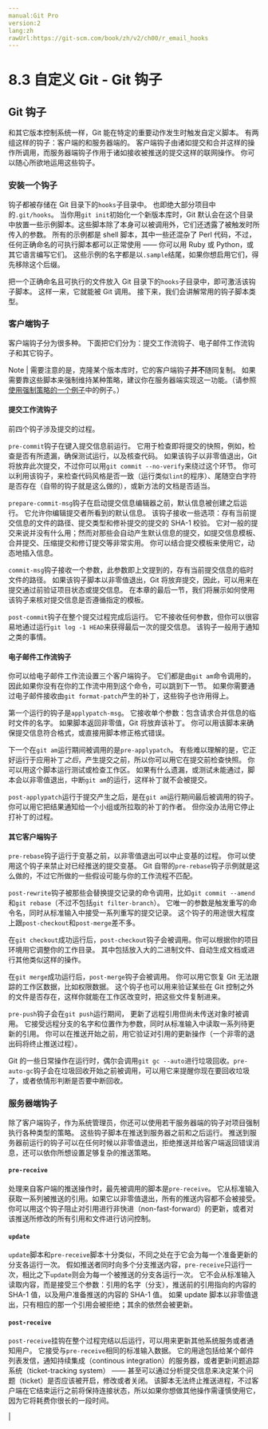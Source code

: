 ```yaml
---
manual:Git Pro
version:2
lang:zh
rawUrl:https://git-scm.com/book/zh/v2/ch00/r_email_hooks
---
```



# 8.3 自定义 Git - Git 钩子

## Git 钩子<a name="r_git_hooks"></a>


和其它版本控制系统一样，Git 能在特定的重要动作发生时触发自定义脚本。 有两组这样的钩子：客户端的和服务器端的。 客户端钩子由诸如提交和合并这样的操作所调用，而服务器端钩子作用于诸如接收被推送的提交这样的联网操作。 你可以随心所欲地运用这些钩子。



### 安装一个钩子<a name="_安装一个钩子"></a>


钩子都被存储在 Git 目录下的`hooks`子目录中。 也即绝大部分项目中的`.git/hooks`。 当你用`git init`初始化一个新版本库时，Git 默认会在这个目录中放置一些示例脚本。这些脚本除了本身可以被调用外，它们还透露了被触发时所传入的参数。 所有的示例都是 shell 脚本，其中一些还混杂了 Perl 代码，不过，任何正确命名的可执行脚本都可以正常使用 —— 你可以用 Ruby 或 Python，或其它语言编写它们。 这些示例的名字都是以`.sample`结尾，如果你想启用它们，得先移除这个后缀。




把一个正确命名且可执行的文件放入 Git 目录下的`hooks`子目录中，即可激活该钩子脚本。 这样一来，它就能被 Git 调用。 接下来，我们会讲解常用的钩子脚本类型。




### 客户端钩子<a name="_客户端钩子"></a>


客户端钩子分为很多种。 下面把它们分为：提交工作流钩子、电子邮件工作流钩子和其它钩子。


Note | 需要注意的是，克隆某个版本库时，它的客户端钩子**并不**随同复制。 如果需要靠这些脚本来强制维持某种策略，建议你在服务器端实现这一功能。（请参照[使用强制策略的一个例子](%869 "")中的例子。） 



#### 提交工作流钩子<a name="_提交工作流钩子"></a>


前四个钩子涉及提交的过程。




`pre-commit`钩子在键入提交信息前运行。 它用于检查即将提交的快照，例如，检查是否有所遗漏，确保测试运行，以及核查代码。 如果该钩子以非零值退出，Git 将放弃此次提交，不过你可以用`git commit --no-verify`来绕过这个环节。 你可以利用该钩子，来检查代码风格是否一致（运行类似`lint`的程序）、尾随空白字符是否存在（自带的钩子就是这么做的），或新方法的文档是否适当。




`prepare-commit-msg`钩子在启动提交信息编辑器之前，默认信息被创建之后运行。 它允许你编辑提交者所看到的默认信息。 该钩子接收一些选项：存有当前提交信息的文件的路径、提交类型和修补提交的提交的 SHA-1 校验。 它对一般的提交来说并没有什么用；然而对那些会自动产生默认信息的提交，如提交信息模板、合并提交、压缩提交和修订提交等非常实用。 你可以结合提交模板来使用它，动态地插入信息。




`commit-msg`钩子接收一个参数，此参数即上文提到的，存有当前提交信息的临时文件的路径。 如果该钩子脚本以非零值退出，Git 将放弃提交，因此，可以用来在提交通过前验证项目状态或提交信息。 在本章的最后一节，我们将展示如何使用该钩子来核对提交信息是否遵循指定的模板。




`post-commit`钩子在整个提交过程完成后运行。 它不接收任何参数，但你可以很容易地通过运行`git log -1 HEAD`来获得最后一次的提交信息。 该钩子一般用于通知之类的事情。




#### 电子邮件工作流钩子<a name="r_email_hooks"></a>


你可以给电子邮件工作流设置三个客户端钩子。 它们都是由`git am`命令调用的，因此如果你没有在你的工作流中用到这个命令，可以跳到下一节。 如果你需要通过电子邮件接收由`git format-patch`产生的补丁，这些钩子也许用得上。




第一个运行的钩子是`applypatch-msg`。 它接收单个参数：包含请求合并信息的临时文件的名字。 如果脚本返回非零值，Git 将放弃该补丁。 你可以用该脚本来确保提交信息符合格式，或直接用脚本修正格式错误。




下一个在`git am`运行期间被调用的是`pre-applypatch`。 有些难以理解的是，它正好运行于应用补丁<em>之后</em>，产生提交之前，所以你可以用它在提交前检查快照。 你可以用这个脚本运行测试或检查工作区。 如果有什么遗漏，或测试未能通过，脚本会以非零值退出，中断`git am`的运行，这样补丁就不会被提交。




`post-applypatch`运行于提交产生之后，是在`git am`运行期间最后被调用的钩子。 你可以用它把结果通知给一个小组或所拉取的补丁的作者。 但你没办法用它停止打补丁的过程。




#### 其它客户端钩子<a name="r_other_client_hooks"></a>


`pre-rebase`钩子运行于变基之前，以非零值退出可以中止变基的过程。 你可以使用这个钩子来禁止对已经推送的提交变基。 Git 自带的`pre-rebase`钩子示例就是这么做的，不过它所做的一些假设可能与你的工作流程不匹配。




`post-rewrite`钩子被那些会替换提交记录的命令调用，比如`git commit --amend`和`git rebase`（不过不包括`git filter-branch`）。 它唯一的参数是触发重写的命令名，同时从标准输入中接受一系列重写的提交记录。 这个钩子的用途很大程度上跟`post-checkout`和`post-merge`差不多。




在`git checkout`成功运行后，`post-checkout`钩子会被调用。你可以根据你的项目环境用它调整你的工作目录。 其中包括放入大的二进制文件、自动生成文档或进行其他类似这样的操作。




在`git merge`成功运行后，`post-merge`钩子会被调用。 你可以用它恢复 Git 无法跟踪的工作区数据，比如权限数据。 这个钩子也可以用来验证某些在 Git 控制之外的文件是否存在，这样你就能在工作区改变时，把这些文件复制进来。




`pre-push`钩子会在`git push`运行期间， 更新了远程引用但尚未传送对象时被调用。 它接受远程分支的名字和位置作为参数，同时从标准输入中读取一系列待更新的引用。 你可以在推送开始之前，用它验证对引用的更新操作（一个非零的退出码将终止推送过程）。




Git 的一些日常操作在运行时，偶尔会调用`git gc --auto`进行垃圾回收。`pre-auto-gc`钩子会在垃圾回收开始之前被调用，可以用它来提醒你现在要回收垃圾了，或者依情形判断是否要中断回收。





### 服务器端钩子<a name="_服务器端钩子"></a>


除了客户端钩子，作为系统管理员，你还可以使用若干服务器端的钩子对项目强制执行各种类型的策略。 这些钩子脚本在推送到服务器之前和之后运行。 推送到服务器前运行的钩子可以在任何时候以非零值退出，拒绝推送并给客户端返回错误消息，还可以依你所想设置足够复杂的推送策略。



#### `pre-receive`<a name="_code_pre_receive_code"></a>


处理来自客户端的推送操作时，最先被调用的脚本是`pre-receive`。 它从标准输入获取一系列被推送的引用。如果它以非零值退出，所有的推送内容都不会被接受。 你可以用这个钩子阻止对引用进行非快进（non-fast-forward）的更新，或者对该推送所修改的所有引用和文件进行访问控制。




#### `update`<a name="_code_update_code"></a>


`update`脚本和`pre-receive`脚本十分类似，不同之处在于它会为每一个准备更新的分支各运行一次。 假如推送者同时向多个分支推送内容，`pre-receive`只运行一次，相比之下`update`则会为每一个被推送的分支各运行一次。 它不会从标准输入读取内容，而是接受三个参数：引用的名字（分支），推送前的引用指向的内容的 SHA-1 值，以及用户准备推送的内容的 SHA-1 值。 如果 update 脚本以非零值退出，只有相应的那一个引用会被拒绝；其余的依然会被更新。




#### `post-receive`<a name="_code_post_receive_code"></a>


`post-receive`挂钩在整个过程完结以后运行，可以用来更新其他系统服务或者通知用户。 它接受与`pre-receive`相同的标准输入数据。 它的用途包括给某个邮件列表发信，通知持续集成（continous integration）的服务器，或者更新问题追踪系统（ticket-tracking system） —— 甚至可以通过分析提交信息来决定某个问题（ticket）是否应该被开启，修改或者关闭。 该脚本无法终止推送进程，不过客户端在它结束运行之前将保持连接状态，所以如果你想做其他操作需谨慎使用它，因为它将耗费你很长的一段时间。




|


